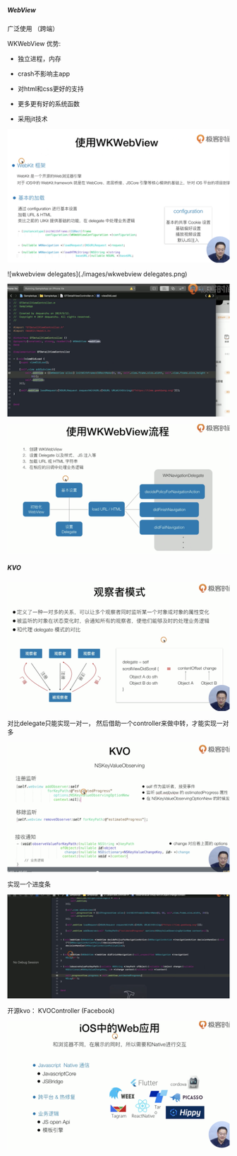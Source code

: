 ##### WebView 

广泛使用 （跨端）

WKWebView 优势: 

- 独立进程，内存

- crash不影响主app

- 对html和css更好的支持

- 更多更有好的系统函数

- 采用jit技术

![使用wkwebview](./images/使用wkwebview.png)

![wkwebview delegates](./images/wkwebview delegates.png)

![创建一个wkwebview](./images/创建一个wkwebview.png)

![使用wkwebview流程](./images/使用wkwebview流程.png)

##### KVO

![kvo](./images/kvo.png)

对比delegate只能实现一对一， 然后借助一个controller来做中转，才能实现一对多

![kvo实现](./images/kvo实现.png)

实现一个进度条

![进度条](./images/进度条.png)

开源kvo： KVOController (Facebook)

![进度条](./images/ios重的web应用.png)



